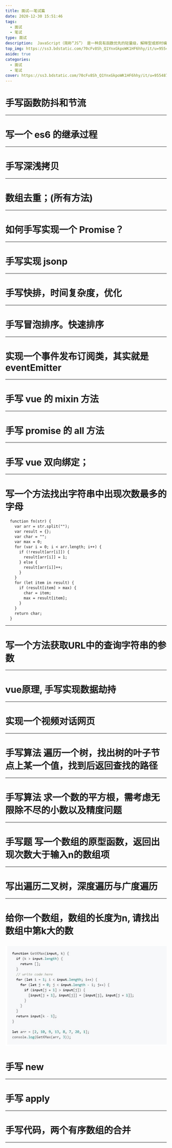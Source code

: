 ```yaml
---
title: 面试——笔试篇
date: 2020-12-30 15:51:46
tags: 
  - 面试
  - 笔试
type: 面试                                                                 # 标签、分类
description:  JavaScript（简称“JS”） 是一种具有函数优先的轻量级，解释型或即时编译型的编程语言。
top_img: https://ss3.bdstatic.com/70cFv8Sh_Q1YnxGkpoWK1HF6hhy/it/u=955487690,3458128037&fm=26&gp=0.jpg             # 文章的顶部图片
aside: true                                                                         # 展示文章侧边栏(默认为true)
categories: 
  - 面试
  - 笔试                                                                 # 文章标签
cover: https://ss3.bdstatic.com/70cFv8Sh_Q1YnxGkpoWK1HF6hhy/it/u=955487690,3458128037&fm=26&gp=0.jpg                 # 文章的缩略图（用在首页）
---
```


# 手写函数防抖和节流
---

# 写一个 es6 的继承过程
---

# 手写深浅拷贝
---

# 数组去重；(所有方法)
---

# 如何手写实现一个 Promise？
---

# 手写实现 jsonp
---

# 手写快排，时间复杂度，优化
---

# 手写冒泡排序。快速排序
---

# 实现一个事件发布订阅类，其实就是 eventEmitter
---

# 手写 vue 的 mixin 方法
---

# 手写 promise 的 all 方法
---

# 手写 vue 双向绑定；
---

# 写一个方法找出字符串中出现次数最多的字母
  ```
    function fn(str) {
      var arr = str.split("");
      var result = {};
      var char = "";
      var max = 0;
      for (var i = 0; i < arr.length; i++) {
        if (!result[arr[i]]) {
          result[arr[i]] = 1;
        } else {
          result[arr[i]]++;
        }
      }
      for (let item in result) {
        if (result[item] > max) {
          char = item;
          max = result[item];
        }
      }
      return char;
    }
  ```
---

# 写一个方法获取URL中的查询字符串的参数
---

# vue原理, 手写实现数据劫持
---

# 实现一个视频对话网页
---

# 手写算法 遍历一个树，找出树的叶子节点上某一个值，找到后返回查找的路径
---

# 手写算法 求一个数的平方根，需考虑无限除不尽的小数以及精度问题
---

# 手写题 写一个数组的原型函数，返回出现次数大于输入n的数组项
---

# 写出遍历二叉树，深度遍历与广度遍历
---

# 给你一个数组，数组的长度为n, 请找出数组中第k大的数
![算法](/images/math/算法.jpg)
---

# 手写 new
---

# 手写 apply
---

# 手写代码，两个有序数组的合并
---
